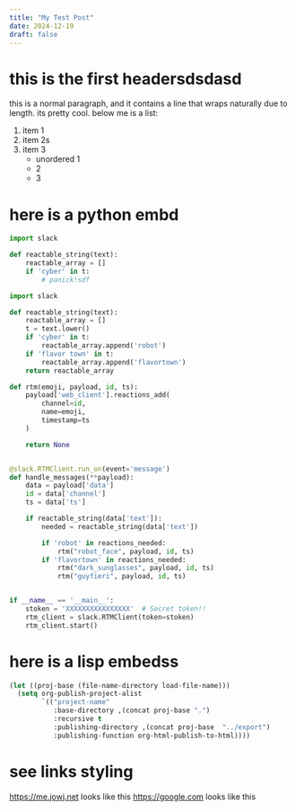 ```yaml
---
title: "My Test Post"
date: 2024-12-19
draft: false
---
```

# this is the first headersdsdasd

this is a normal paragraph, and it contains a line that wraps naturally
due to length. its pretty cool. below me is a list:

1.  item 1
2.  item 2s
3.  item 3
    -   unordered 1
    -   2
    -   3


# here is a python embd
```python
import slack

def reactable_string(text):
    reactable_array = []
    if 'cyber' in t:
        # panick!sdf

```


```python
import slack

def reactable_string(text):
    reactable_array = []
    t = text.lower()
    if 'cyber' in t:
        reactable_array.append('robot')
    if 'flavor town' in t:
        reactable_array.append('flavortown')
    return reactable_array

def rtm(emoji, payload, id, ts):
    payload['web_client'].reactions_add(
        channel=id,
        name=emoji,
        timestamp=ts
    )

    return None


@slack.RTMClient.run_on(event='message')
def handle_messages(**payload):
    data = payload['data']
    id = data['channel']
    ts = data['ts']

    if reactable_string(data['text']):
        needed = reactable_string(data['text'])

        if 'robot' in reactions_needed:
            rtm("robot_face", payload, id, ts)
        if 'flavortown' in reactions_needed:
            rtm("dark_sunglasses", payload, id, ts)
            rtm("guyfieri", payload, id, ts)


if __name__ == '__main__':
    stoken = 'XXXXXXXXXXXXXXXX'  # Secret token!!
    rtm_client = slack.RTMClient(token=stoken)
    rtm_client.start()
```

# here is a lisp embedss

```lisp
(let ((proj-base (file-name-directory load-file-name)))
  (setq org-publish-project-alist
        `(("project-name"
           :base-directory ,(concat proj-base ".")
           :recursive t
           :publishing-directory ,(concat proj-base  "../export")
           :publishing-function org-html-publish-to-html))))
```

# see links styling

<https://me.jowj.net> looks like this <https://google.com> looks like
this
